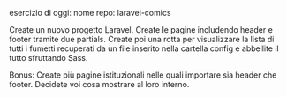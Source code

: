 esercizio di oggi:
nome repo: laravel-comics

Create un nuovo progetto Laravel. Create le pagine includendo header e footer tramite due partials.
Create poi una rotta per visualizzare la lista di tutti i fumetti recuperati da un file inserito nella cartella config e abbellite il tutto sfruttando Sass.

Bonus:
Create più pagine istituzionali nelle quali importare sia header che footer. Decidete voi cosa mostrare  al loro interno.